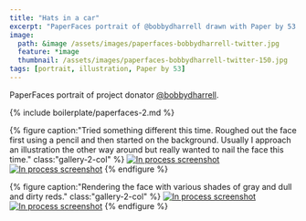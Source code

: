 ```yaml
---
title: "Hats in a car"
excerpt: "PaperFaces portrait of @bobbydharrell drawn with Paper by 53 on an iPad."
image: 
  path: &image /assets/images/paperfaces-bobbydharrell-twitter.jpg 
  feature: *image
  thumbnail: /assets/images/paperfaces-bobbydharrell-twitter-150.jpg
tags: [portrait, illustration, Paper by 53]
---
```


PaperFaces portrait of project donator [@bobbydharrell](https://twitter.com/bobbydharrell).

{% include boilerplate/paperfaces-2.md %}

{% figure caption:"Tried something different this time. Roughed out the face first using a pencil and then started on the background. Usually I approach an illustration the other way around but really wanted to nail the face this time." class:"gallery-2-col" %}
[![In process screenshot](/assets/images/paperfaces-bobbydharrell-process-1-600.jpg)](/assets/images/paperfaces-bobbydharrell-process-1-lg.jpg)
[![In process screenshot](/assets/images/paperfaces-bobbydharrell-process-2-600.jpg)](/assets/images/paperfaces-bobbydharrell-process-2-lg.jpg)
{% endfigure %}

{% figure caption:"Rendering the face with various shades of gray and dull and dirty reds." class:"gallery-2-col" %}
[![In process screenshot](/assets/images/paperfaces-bobbydharrell-process-3-600.jpg)](/assets/images/paperfaces-bobbydharrell-process-3-lg.jpg)
[![In process screenshot](/assets/images/paperfaces-bobbydharrell-process-4-600.jpg)](/assets/images/paperfaces-bobbydharrell-process-4-lg.jpg)
{% endfigure %}
